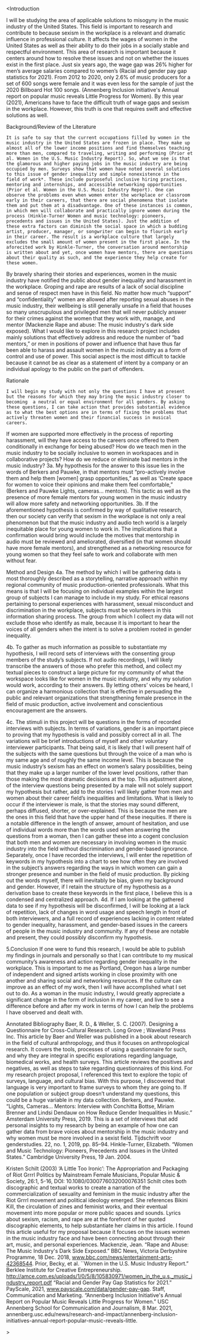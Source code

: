 <Introduction 
		
I will be studying the area of applicable solutions to misogyny in the music industry of the United States. This field is important to research and contribute to because sexism in the workplace is a relevant and dramatic influence in professional culture. It affects the wages of women in the United States as well as their ability to do their jobs in a socially stable and respectful environment. This area of research is important because it centers around how to resolve these issues and not on whether the issues exist in the first place. Just six years ago, the wage gap was 26% higher for men’s average salaries compared to women’s (Racial and gender pay gap statistics for 2021). From 2012 to 2020, only 2.6% of music producers for a set of 600 songs were female and it was even less for the sample of just the 2020 Billboard Hot 100 songs. (Annenberg Inclusion initiative's Annual report on popular music reveals Little Progress for Women). By this year (2021), Americans have to face the difficult truth of wage gaps and sexism in the workplace. However, this truth is one that requires swift and effective solutions as well. 

Background/Review of the Literature
	
	It is safe to say that the current occupations filled by women in the music industry in the United States are frozen in place. They make up almost all of the lower income positions and find themselves teaching more than men, compared to traveling, writing and performing (Prior et al. Women in the U.S. Music Industry Report). So, what we see is that the glamorous and higher paying jobs in the music industry are being occupied by men. Surveys show that women have noted several solutions to this issue of gender inequality and simple nonexistence in the field of work*. These include purposeful inclusive hiring practices, mentoring and internships, and accessible networking opportunities (Prior et al. Women in the U.S. Music Industry Report). One can observe the problems even when women enter the workplace or classroom early in their careers, that there are social phenomena that isolate them and put them at a disadvantage. One of these instances is common, in which men will collaborate and practically ignore women during the process (Hinkle-Turner Women and music technology: pioneers, precedents and issues in the United States). Just the addition of these extra factors can diminish the social space in which a budding artist, producer, manager, or songwriter can begin to flourish early in their career. The result is a workplace culture that largely excludes the small amount of women present in the first place. In the aforecited work by Hinkle-Turner, the conversation around mentorship is written about and yet, once women have mentors, there are questions about their quality as such, and the experience they help create for these women. 
By bravely sharing their stories and experiences, women in the music industry have 
notified the public about gender inequality and harassment in the workplace. Groping and rape 
are results of a lack of social discipline and sense of respect men have in this field. No matter how much “support” and “confidentiality” women are allowed after reporting sexual abuses in the music industry, their wellbeing is still generally unsafe in a field that houses so many unscrupulous and privileged men that will never publicly answer for their crimes against the women that they work with, manage, and mentor (Mackenzie Rape and abuse: The music industry's dark side exposed). 
	What I would like to explore in this research project includes mainly solutions that effectively address and reduce the number of “bad mentors,” or men in positions of power and influence that have thus far been able to harass and assault women in the music industry as a form of control and use of power. This social aspect is the most difficult to tackle because it cannot be as clear as a statement of intent by a company or an individual apology to the public on the part of offenders. 

Rationale 
	
	I will begin my study with not only the questions I have at present but the reasons for which they may bring the music industry closer to becoming  a neutral or equal environment for all genders. By asking these questions, I can take action that provides substantial evidence as to what the best options are in terms of fixing the problems that actively threaten women and their financial success in musical careers. 
If women are supported more effectively in the process of reporting harassment, will they have access to the careers once offered to them conditionally in exchange for being abused?
How do we teach men in the music industry to be socially inclusive to women in workspaces and in collaborative projects?
How do we reduce or eliminate bad mentors in the music industry?
3a. My hypothesis for the answer to this issue lies in the words of Berkers and Pauwke, in that mentors must “pro-actively involve them and help them [women] grasp opportunities,” as well as ‘Create space for women to voice their opinions and make them feel comfortable,” (Berkers and Pauwke Lights, cameras… mentors). This tactic as well as the presence of more female mentors for young women in the music industry will allow more safety and networking opportunities. 
3b. If the aforementioned hypothesis is confirmed by way of qualitative research, then our society can verify that sexism in the workplace is not only a real phenomenon but that the music industry and audio tech world is a largely inequitable place for young women to work in. The implications that a confirmation would bring would include the motives that mentorship in audio must be reviewed and ameliorated, diversified (in that women should have more female mentors), and strengthened as a networking resource for young women so that they feel safe to work and collaborate with men without fear. 



Method and Design
4a. The method by which I will be gathering data is most thoroughly described as a storytelling, narrative approach within my regional community of music production-oriented professionals. What this means is that I will be focusing on individual examples within the largest group of subjects I can manage to include in my study. For ethical reasons pertaining to personal experiences with harassment, sexual misconduct and discrimination in the workplace, subjects must be volunteers in this information sharing process. The group from which I collect my data will not exclude those who identify as male, because it is important to hear the voices of all genders when the intent is to solve a problem rooted in gender inequality. 

4b. To gather as much information as possible to substantiate my hypothesis, I will record sets of interviews with the consenting group members of the study’s subjects. If not audio recordings, I will likely transcribe the answers of those who prefer this method, and collect my textual pieces to construct a large picture for my community of what the workspace looks like for women in the music industry, and why my solution would work, according to their answers. By letting others’ voices be heard, I can organize a harmonious collection that is effective in persuading the public and relevant organizations that strengthening female presence in the field of music production, active involvement and conscientious encouragement are the answers.
 
4c. The stimuli in this project will be questions in the forms of recorded interviews with subjects. In terms of variations, gender is an important piece to proving that my hypothesis is valid and possibly correct all in all. The variations will be brief introductions of myself and other voluntary interviewer participants. That being said, it is likely that I will present half of the subjects with the same questions but through the voice of a man who is my same age and of roughly the same income level. This is because the music industry’s sexism has an effect on women’s salary possibilities, being that they make up a larger number of the lower level positions, rather than those making the most dramatic decisions at the top. This adjustment alone, of the interview questions being presented by a male will not solely support my hypothesis but rather, add to the stories I will likely gather from men and women about their career field’s inequalities and limitations. What is likely to occur if the interviewer is male, is that the stories may sound different, perhaps diffused, shorter, or over-explained. This is because the men are the ones in this field that have the upper hand of these inequities. If there is a notable difference in the length of answer, amount of hesitation, and use of individual words more than the words used when answering the questions from a woman, then I can gather these into a cogent conclusion that both men and women are necessary in involving women in the music industry into the field without discrimination and gender-based ignorance. 
Separately, once I have recorded the interviews, I will enter the repetition of keywords in my hypothesis into a chart to see how often they are involved in the subject’s answers regarding the ways in which women can gain a stronger presence and number in the field of music production. By picking out the words myself, there will inevitably be bias, given my background and gender. However, if I retain the structure of my hypothesis as a derivation base to create these keywords in the first place, I believe this is a condensed and centralized approach. 
4d. If I am looking at the gathered data to see if my hypothesis will be disconfirmed, I will be looking at a lack of repetition, lack of changes in word usage and speech length in front of both interviewers, and a full record of experiences lacking in content related to gender inequality, harassment, and gender-based issues in the careers of people in the music industry and community. If any of these are notable and present, they could possibly disconfirm my hypothesis. 

5.Conclusion
	If one were to fund this research, I would be able to publish my findings in journals and personally so that I can contribute to my musical community’s awareness and action regarding gender inequality in the workplace. This is important to me as Portland, Oregon has a large number of independent and signed artists working in close proximity with one another and sharing social and networking resources. If the culture can improve as an effect of my work, then I will have accomplished what I set out to do. As a woman in the music industry, I would greatly appreciate a significant change in the form of inclusion in my career, and live to see a difference before and after my work in terms of how I can help the problems I have observed and dealt with. 
</p>
Annotated Bibliography 
Baer, R. D., & Weller, S. C. (2007). Designing a Questionnaire for Cross-Cultural Research. Long Grove ; Waveland Press Inc. 
      This article by Baer and Weller was published in a book about research in the field of cultural anthropology, and thus it focuses on anthropological research. It covers the tools, processes of using a questionnaire for such, and why they are integral in specific explorations regarding language, biomedical works, and health surveys. This article reviews the positives and negatives, as well as steps to take regarding questionnaires of this kind. For my research project proposal, I referenced this text to explore the topic of surveys, language, and cultural bias. With this purpose, I discovered that language is very important to frame surveys to whom they are going to. If one population or subject group doesn’t understand my questions, this could be a huge variable in my data collection. 
Berkers, and Pauwke. “Lights, Cameras… Mentors: Interview with Conchitta Bottse, Miriam Brenner and Lindsi Dendauw on How Reduce Gender Inequalities in Music.” Amsterdam University Press, 2019.
This is a set of interviews that add personal insights to my research by being an example of how one can gather data from brave voices about mentorship in the music industry and why women must be more involved in a sexist field. 
Tijdschrift voor genderstudies. 22, no. 1, 2019, pp. 85–94.
Hinkle-Turner, Elizabeth. “Women and Music Technology: Pioneers, Precedents and Issues in the United States.” Cambridge University Press, 19 Jan. 2004.

Kristen Schilt (2003) ‘A Little Too Ironic’: The Appropriation and Packaging of Riot Grrrl Politics by Mainstream Female Musicians, Popular Music & Society, 26:1, 5-16, DOI: 10.1080/0300776032000076351
     Schilt cites both discographic and textual works to create a narration of the commercialization of sexuality and feminism in the music industry after the Riot Grrrl movement and political ideology emerged. She references Bikini Kill, the circulation of zines and feminist works, and their eventual movement into more popular or more public spaces and sounds. Lyrics about sexism, racism, and rape are at the forefront of her quoted discographic elements, to help substantiate her claims in this article. I found this article useful for my proposal because it focuses on the issues women in the music industry face and have been connecting about through their art, music, and personal experiences. 
Mackenzie, Jean. “Rape and Abuse: The Music Industry's Dark Side Exposed.” BBC News, Victoria Derbyshire Programme, 18 Dec. 2018, www.bbc.com/news/entertainment-arts-42368544.
Prior, Becky, et al. ``Women in the U.S. Music Industry Report.” Berklee Institute for Creative Entrepreneurship.
http://amce.com.es/uploads/1/0/5/8/105830971/women_in_the_u.s._music_industry_report.pdf
“Racial and Gender Pay Gap Statistics for 2021.” PayScale, 2021, www.payscale.com/data/gender-pay-gap.
Staff, Communication and Marketing. “Annenberg Inclusion Initiative's Annual Report on Popular Music Reveals Little Progress for Women.” USC Annenberg School for Communication and Journalism, 8 Mar. 2021, annenberg.usc.edu/news/research-and-impact/annenberg-inclusion-initiatives-annual-report-popular-music-reveals-little. 
  </body>
</html>
>
<html>
  <head>
    <title>Research Project Proposal<title>
  </head>
  <body>
    <h1>Research Project Proposal</h1>
    <p>
Annaka Jahn
	
Introduction 
		
I will be studying the area of applicable solutions to misogyny in the music industry of the United States. This field is important to research and contribute to because sexism in the workplace is a relevant and dramatic influence in professional culture. It affects the wages of women in the United States as well as their ability to do their jobs in a socially stable and respectful environment. This area of research is important because it centers around how to resolve these issues and not on whether the issues exist in the first place. Just six years ago, the wage gap was 26% higher for men’s average salaries compared to women’s (Racial and gender pay gap statistics for 2021). From 2012 to 2020, only 2.6% of music producers for a set of 600 songs were female and it was even less for the sample of just the 2020 Billboard Hot 100 songs. (Annenberg Inclusion initiative's Annual report on popular music reveals Little Progress for Women). By this year (2021), Americans have to face the difficult truth of wage gaps and sexism in the workplace. However, this truth is one that requires swift and effective solutions as well. 

Background/Review of the Literature
	
	It is safe to say that the current occupations filled by women in the music industry in the United States are frozen in place. They make up almost all of the lower income positions and find themselves teaching more than men, compared to traveling, writing and performing (Prior et al. Women in the U.S. Music Industry Report). So, what we see is that the glamorous and higher paying jobs in the music industry are being occupied by men. Surveys show that women have noted several solutions to this issue of gender inequality and simple nonexistence in the field of work*. These include purposeful inclusive hiring practices, mentoring and internships, and accessible networking opportunities (Prior et al. Women in the U.S. Music Industry Report). One can observe the problems even when women enter the workplace or classroom early in their careers, that there are social phenomena that isolate them and put them at a disadvantage. One of these instances is common, in which men will collaborate and practically ignore women during the process (Hinkle-Turner Women and music technology: pioneers, precedents and issues in the United States). Just the addition of these extra factors can diminish the social space in which a budding artist, producer, manager, or songwriter can begin to flourish early in their career. The result is a workplace culture that largely excludes the small amount of women present in the first place. In the aforecited work by Hinkle-Turner, the conversation around mentorship is written about and yet, once women have mentors, there are questions about their quality as such, and the experience they help create for these women. 
By bravely sharing their stories and experiences, women in the music industry have 
notified the public about gender inequality and harassment in the workplace. Groping and rape 
are results of a lack of social discipline and sense of respect men have in this field. No matter how much “support” and “confidentiality” women are allowed after reporting sexual abuses in the music industry, their wellbeing is still generally unsafe in a field that houses so many unscrupulous and privileged men that will never publicly answer for their crimes against the women that they work with, manage, and mentor (Mackenzie Rape and abuse: The music industry's dark side exposed). 
	What I would like to explore in this research project includes mainly solutions that effectively address and reduce the number of “bad mentors,” or men in positions of power and influence that have thus far been able to harass and assault women in the music industry as a form of control and use of power. This social aspect is the most difficult to tackle because it cannot be as clear as a statement of intent by a company or an individual apology to the public on the part of offenders. 

Rationale 
	
	I will begin my study with not only the questions I have at present but the reasons for which they may bring the music industry closer to becoming  a neutral or equal environment for all genders. By asking these questions, I can take action that provides substantial evidence as to what the best options are in terms of fixing the problems that actively threaten women and their financial success in musical careers. 
If women are supported more effectively in the process of reporting harassment, will they have access to the careers once offered to them conditionally in exchange for being abused?
How do we teach men in the music industry to be socially inclusive to women in workspaces and in collaborative projects?
How do we reduce or eliminate bad mentors in the music industry?
3a. My hypothesis for the answer to this issue lies in the words of Berkers and Pauwke, in that mentors must “pro-actively involve them and help them [women] grasp opportunities,” as well as ‘Create space for women to voice their opinions and make them feel comfortable,” (Berkers and Pauwke Lights, cameras… mentors). This tactic as well as the presence of more female mentors for young women in the music industry will allow more safety and networking opportunities. 
3b. If the aforementioned hypothesis is confirmed by way of qualitative research, then our society can verify that sexism in the workplace is not only a real phenomenon but that the music industry and audio tech world is a largely inequitable place for young women to work in. The implications that a confirmation would bring would include the motives that mentorship in audio must be reviewed and ameliorated, diversified (in that women should have more female mentors), and strengthened as a networking resource for young women so that they feel safe to work and collaborate with men without fear. 



Method and Design
4a. The method by which I will be gathering data is most thoroughly described as a storytelling, narrative approach within my regional community of music production-oriented professionals. What this means is that I will be focusing on individual examples within the largest group of subjects I can manage to include in my study. For ethical reasons pertaining to personal experiences with harassment, sexual misconduct and discrimination in the workplace, subjects must be volunteers in this information sharing process. The group from which I collect my data will not exclude those who identify as male, because it is important to hear the voices of all genders when the intent is to solve a problem rooted in gender inequality. 

4b. To gather as much information as possible to substantiate my hypothesis, I will record sets of interviews with the consenting group members of the study’s subjects. If not audio recordings, I will likely transcribe the answers of those who prefer this method, and collect my textual pieces to construct a large picture for my community of what the workspace looks like for women in the music industry, and why my solution would work, according to their answers. By letting others’ voices be heard, I can organize a harmonious collection that is effective in persuading the public and relevant organizations that strengthening female presence in the field of music production, active involvement and conscientious encouragement are the answers.
 
4c. The stimuli in this project will be questions in the forms of recorded interviews with subjects. In terms of variations, gender is an important piece to proving that my hypothesis is valid and possibly correct all in all. The variations will be brief introductions of myself and other voluntary interviewer participants. That being said, it is likely that I will present half of the subjects with the same questions but through the voice of a man who is my same age and of roughly the same income level. This is because the music industry’s sexism has an effect on women’s salary possibilities, being that they make up a larger number of the lower level positions, rather than those making the most dramatic decisions at the top. This adjustment alone, of the interview questions being presented by a male will not solely support my hypothesis but rather, add to the stories I will likely gather from men and women about their career field’s inequalities and limitations. What is likely to occur if the interviewer is male, is that the stories may sound different, perhaps diffused, shorter, or over-explained. This is because the men are the ones in this field that have the upper hand of these inequities. If there is a notable difference in the length of answer, amount of hesitation, and use of individual words more than the words used when answering the questions from a woman, then I can gather these into a cogent conclusion that both men and women are necessary in involving women in the music industry into the field without discrimination and gender-based ignorance. 
Separately, once I have recorded the interviews, I will enter the repetition of keywords in my hypothesis into a chart to see how often they are involved in the subject’s answers regarding the ways in which women can gain a stronger presence and number in the field of music production. By picking out the words myself, there will inevitably be bias, given my background and gender. However, if I retain the structure of my hypothesis as a derivation base to create these keywords in the first place, I believe this is a condensed and centralized approach. 
4d. If I am looking at the gathered data to see if my hypothesis will be disconfirmed, I will be looking at a lack of repetition, lack of changes in word usage and speech length in front of both interviewers, and a full record of experiences lacking in content related to gender inequality, harassment, and gender-based issues in the careers of people in the music industry and community. If any of these are notable and present, they could possibly disconfirm my hypothesis. 

5.Conclusion
	If one were to fund this research, I would be able to publish my findings in journals and personally so that I can contribute to my musical community’s awareness and action regarding gender inequality in the workplace. This is important to me as Portland, Oregon has a large number of independent and signed artists working in close proximity with one another and sharing social and networking resources. If the culture can improve as an effect of my work, then I will have accomplished what I set out to do. As a woman in the music industry, I would greatly appreciate a significant change in the form of inclusion in my career, and live to see a difference before and after my work in terms of how I can help the problems I have observed and dealt with. 
</p>
  </body>
</html>
